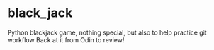 # black_jack
Python blackjack game, nothing special, but also to help practice git workflow
Back at it from Odin to review!